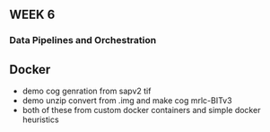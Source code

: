 
## WEEK 6

### Data Pipelines and Orchestration


## Docker

- demo cog genration from sapv2 tif
- demo unzip convert from .img and make cog mrlc-BITv3 
- both of these from custom docker containers and simple docker heuristics
